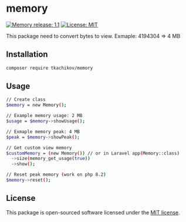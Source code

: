 # memory

[![Memory release: 1.1](https://img.shields.io/badge/packagist-1.1-00B2EE.svg)](https://packagist.org/packages/tkachikov/memory)
[![License: MIT](https://img.shields.io/badge/License-MIT-green.svg)](https://opensource.org/licenses/MIT)

This package need to convert bytes to view. Exmaple: 4194304 => 4 MB

## Installation
```sh
composer require tkachikov/memory
```

## Usage
```sh
// Create class
$memory = new Memory();

// Example memory usage: 2 MB
$usage = $memory->showUsage();

// Exmaple memory peak: 4 MB
$peak = $memory->showPeak();

// Get custom view memory
$customMemory = (new Memory()) // or in Laravel app(Memory::class)
  ->size(memory_get_usage(true))
  ->show();

// Reset peak memory (work on php 8.2)
$memory->reset();
```

## License

This package is open-sourced software licensed under the [MIT license](https://opensource.org/licenses/MIT).
